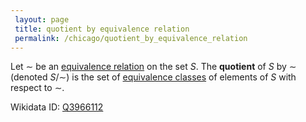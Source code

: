 ```yaml
---
 layout: page
 title: quotient by equivalence relation
 permalink: /chicago/quotient_by_equivalence_relation
---
```

Let $\sim$ be an [equivalence relation](https://mathgloss.github.io/MathGloss/chicago/equivalence_relation) on the set $S$. The **quotient** of $S$ by $\sim$ (denoted $S/\sim$) is the set of [equivalence classes](https://mathgloss.github.io/MathGloss/chicago/equivalence_class) of elements of $S$ with respect to $\sim$. 

Wikidata ID: [Q3966112](https://www.wikidata.org/wiki/Q3966112)